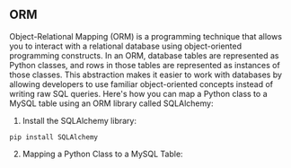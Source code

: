 ## ORM
Object-Relational Mapping (ORM) is a programming technique that allows you to interact with a relational database using object-oriented programming constructs. 
In an ORM, database tables are represented as Python classes, and rows in those tables are represented as instances of those classes. This abstraction makes it easier to work with databases by allowing developers to use familiar object-oriented concepts instead of writing raw SQL queries.
Here's how you can map a Python class to a MySQL table using an ORM library called SQLAlchemy:

1. Install the SQLAlchemy library:
```
pip install SQLAlchemy
```

2. Mapping a Python Class to a MySQL Table:

